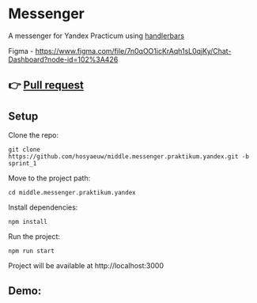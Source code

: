 Messenger
==============================

A messenger for Yandex Practicum using [handlerbars](https://handlebarsjs.com/)

Figma - https://www.figma.com/file/7n0qOO1icKrAqh1sL0qjKy/Chat-Dashboard?node-id=102%3A426

👉 [Pull request](https://github.com/handlerbars/middle.messenger.praktikum.yandex/pull/1)
---
Setup
-----
Clone the repo:

    git clone https://github.com/hosyaeuw/middle.messenger.praktikum.yandex.git -b sprint_1

Move to the project path:

    cd middle.messenger.praktikum.yandex

Install dependencies:

    npm install

Run the project:

    npm run start

Project will be available at http://localhost:3000

Demo:
-----

